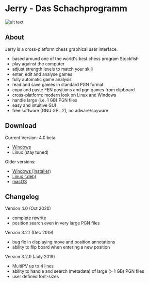 # Jerry - Das Schachprogramm

![alt text](https://raw.githubusercontent.com/asdfjkl/jerry/master/jerryfx.png)

## About
Jerry is a cross-platform chess graphical user interface.

* based around one of the world's best chess program Stockfish
* play against the computer
* adjust strength levels to match your skill
* enter, edit and analyse games
* fully automatic game analysis
* read and save games in standard PGN format
* copy and paste FEN positions and pgn games from clipboard
* cross-platform: modern look on Linux and Windows
* handle large (i.e. 1 GB) PGN files
* easy and intuitive GUI
* free software (GNU GPL 2), no adware/spyware

## Download

Current Version: 4.0 beta

* [Windows](https://github.com/asdfjkl/jerry/releases/tag/v4.0-beta)
* Linux (stay tuned)

Older versions:

* [Windows (Installer)](https://github.com/asdfjkl/jerry/releases/download/v3.2.1/SetupJerryChess.exe)
* [Linux (.deb)](https://github.com/asdfjkl/jerry/releases/download/v3.2.0/jerry_3.2.0-1_amd64.deb)
* [macOS](https://github.com/asdfjkl/jerry/releases/download/v3.2.0/Jerry.dmg)

## Changelog

Version 4.0 (Oct 2020)
 * complete rewrite
 * position search even in very large PGN files

Version 3.2.1 (Dec 2019)
 * bug fix in displaying move and position annotations
 * ability to flip board when entering a new position

Version 3.2.0 (July 2019)
 * MultiPV up to 4 lines
 * ability to handle and search (metadata) of large (> 1 GB) PGN files
 * user defined font-sizes
